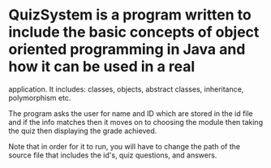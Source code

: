 # QuizSystem is a program written to include the basic concepts of object oriented programming in Java and how it can be used in a real
application. It includes: classes, objects, abstract classes, inheritance, polymorphism etc.

The program asks the user for name and ID which are stored in the id file and if the info matches then it moves on to choosing the module
then taking the quiz then displaying the grade achieved.

Note that in order for it to run, you will have to change the path of the source file that includes the id's, quiz questions, and answers.
